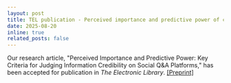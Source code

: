 ```yaml
---
layout: post
title: TEL publication - Perceived importance and predictive power of credibility criteria
date: 2025-08-20
inline: true
related_posts: false
---
```


Our research article, "Perceived Importance and Predictive Power: Key Criteria for Judging Information Credibility on Social Q&A Platforms," has been accepted for publication in *The Electronic Library*. [[Preprint]](https://wonchan-choi.github.io/assets/pdf/2025-JASIST.pdf)